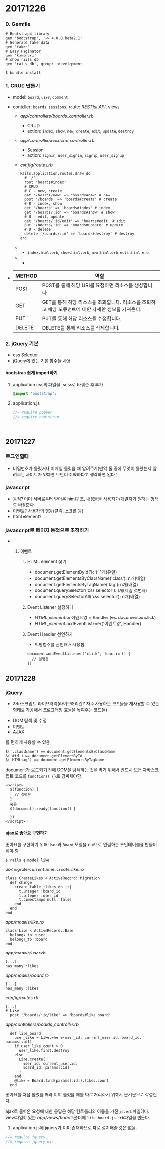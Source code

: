 # 20171226

### 0. Gemfile

```
# Bootstrap4 library
gem 'bootstrap', '~> 4.0.0.beta2.1'
# Generate fake data
gem 'faker'
# Easy Paginator
gem 'kaminari'
# show rails db
gem 'rails_db', group: :development
```

```
$ bundle install
```

### 1. CRUD 만들기

- model: `board`, `user`, `comment`

- contoller: `boards`, `sessions`, route: *RESTful API*, views

  - *app/controllers/boards_controller.rb*

    - CRUD
    - action: `index`, `show`, `new`, `create`, `edit`, `update`, `destroy`

  - *app/controller/sessions_controller.rb*

    - Session
    - action: `signin`, `user_signin`, `signup`, `user_signup`

  - *config/routes.rb*

    ```
    Rails.application.routes.draw do
      # '/'
      root 'boards#index'
      # CRUD
      # C - new, create
      get '/boards/new' => 'boards#new' # new
      post '/boards' => 'boards#create' # create
      # R - index, show
      get '/boards' => 'boards#index' # index
      get '/boards/:id' => 'boards#show' # show
      # U - edit, update
      get '/boards/:id/edit' => 'boards#edit' # edit
      put '/boards/:id' => 'boards#update' # update
      # D - delete
      delete '/boards/:id' => 'boards#destroy' # destroy
    end

    ```

  - - `index.html.erb`, `show.html.erb`, `new.html.erb`, `edit.html.erb`

  - - ​

- | METHOD | 역할                                       |
  | ------ | ---------------------------------------- |
  | POST   | POST를 통해 해당 URI를 요청하면 리소스를 생성합니다.        |
  | GET    | GET를 통해 해당 리소스를 조회합니다. 리소스를 조회하고 해당 도큐먼트에 대한 자세한 정보를 가져온다. |
  | PUT    | PUT를 통해 해당 리소스를 수정합니다.                   |
  | DELETE | DELETE를 통해 리소스를 삭제합니다.                   |

### 2. jQuery 기본

- css Selector
- jQuery에 있는 기본 함수들 사용



#### bootstrap 쉽게 import하기

1. application.css의 파일을 .scss로 바꿔준 후 추가

   ```scss
   @import 'bootstrap';
   ```

2. application.js

   ```javascript
   //= require popper
   //= require bootstrap
   ```

   ​


## 20171227

### 로그인할때

* 비밀번호가 틀렸거나 이메일 틀렸을 때 알려주기(만약 둘 중에 무엇이 틀렸는지 알려주는 사이트가 있다면 보안이 취약하다고 생각하면 된다.)



### javascript

* 동적? 이미 서버로부터 받아온 html구조, 내용물을 사용자가/개발자가 원하는 형태로 바꿔준다.
* 이벤트? 사용자의 행동(클릭, 스크롤 등)
* html element? 



### javascript로 페이지 동적으로 조정하기

* 1. 이벤트

     1. HTML element 찾기

        - document.getElementById('id'): 1개(유일)
        - document.getElementsByClassName('class'): n개(배열)
        - document.getElementsByTagName('tag'): n개(배열)
        - document.querySelector('css selector'): 1개(제일 첫번째)
        - document.querySelectorAll('css selector'): n개(배열)

     2. Event Listener 설정하기

        - *HTML_element*.on이벤트명 = Handler (ex: document.onclick)
        - *HTML_element*.addEventListener('이벤트명', Handler)

     3. Event Handler 선언하기

        - 익명함수를 선언해서 사용함

        ```
        document.addEventListener('click', function() {
          // 실행문
        })
        ```




## 20171228

### jQuery

* 자바스크립트 라이브러리(라이브러리란? 자주 사용하는 코드들을 재사용할 수 있는 형태로 가공해서 프로그래밍 효율을 높여주는 코드들)

- DOM 탐색 및 수정
- 이벤트
- AJAX

를 편하게 사용할 수 있음

```
$('.className') == document.getElementsByClassName
$('#id') == document.getElementById
$('HTMLtag') == document.getElementsByTagName
```

document가 로드되기 전에 DOM을 탐색하는 것을 막기 위해서 반드시 모든 자바스크립트 코드를 `function() {}`로 감싸줘야함

```
<script>
  $(function) {
    // 실행문
  }
  혹은
  $(document).ready(function() {
    
  })
</script>
```

#### ajax로 좋아요 구현하기

좋아요를 구현하기 위해 `User`와 `Board` 모델을 n:n으로 연결하는 조인테이블을 만들어줘야 함

```
$ rails g model like
```

*db/migrate/current_time_create_like.rb*

```
class CreateLikes < ActiveRecord::Migration
  def change
    create_table :likes do |t|
      t.integer :board_id
      t.integer :user_id
      t.timestamps null: false
    end
  end
end
```

*app/models/like.rb*

```
class Like < ActiveRecord::Base
  belongs_to :user
  belongs_to :board
end
```

*app/models/user.rb*

```
[...]
has_many :likes
```

*app/models/board.rb*

```
[...]
has_many :likes
```

*config/routes.rb*

```
[...]
# Like
  post '/boards/:id/like' => 'boards#like_board'
```

*app/controllers/boards_controller.rb*

```
  def like_board
    user_like = Like.where(user_id: current_user.id, board_id: params[:id])
    if user_like.count > 0
      user_like.first.destroy
    else
      Like.create(
        user_id: current_user.id,
        board_id: params[:id]
      )
    end
    @like = Board.find(params[:id]).likes.count
  end
```

좋아요를 처음 눌렀을 때와 이미 눌렸을 때를 따로 처리하기 위해서 분기문으로 작성한다.

ajax로 들어온 요청에 대한 응답은 해당 컨트롤러의 이름을 가진 `js.erb`파일이다. view파일이 있는 *app/views/boards*폴더에 `like_board.js.erb`파일을 만든다.

1. application.js에 jquery가 이미 존재하므로 따로 설치해줄 것은 없음.

```javascript
//= require jquery
//= require jquery_ujs
```

